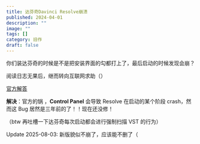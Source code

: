 ```yaml
---
title: 达芬奇Davinci Resolve崩溃
published: 2024-04-01
description: ""
image: ""
tags: []
category: 旧作
draft: false
---
```


你们装达芬奇的时候是不是把安装界面的勾都打上了，最后启动的时候发现会崩？

阅读日志无果后，继而转向互联网求助（）

[官方解答](https://forum.m.blackmagicdesign.com/viewtopic.php?f=21&t=193917)

**解决**：官方的锅 ，**Control Panel** 会导致 Resolve 在启动的某个阶段 crash，然而这 Bug 居然是三年前的了！！现在还没修！

（btw 再吐槽一下达芬奇每次启动都会进行强制扫描 VST 的行为）

Update 2025-08-03:
新版貌似不崩了，应该能不删了（
